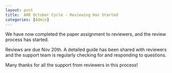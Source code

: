 ```yaml
---
layout: post
title:  ARR October Cycle - Reviewing Has Started
categories: [Admin]
---
```


We have now completed the paper assignment to reviewers, and the review process has started.

Reviews are due Nov 20th. A detailed guide has been shared with reviewers and the support team is regularly checking for and responding to questions.

Many thanks for all the support from reviewers in this process!

